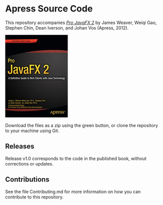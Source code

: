 # Apress Source Code

This repository accompanies [*Pro JavaFX 2*](http://www.apress.com/9781430268727) by James Weaver, Weiqi Gao, Stephen Chin, Dean Iverson, and Johan  Vos (Apress, 2012).

![Cover image](9781430268727.jpg)

Download the files as a zip using the green button, or clone the repository to your machine using Git.

## Releases

Release v1.0 corresponds to the code in the published book, without corrections or updates.

## Contributions

See the file Contributing.md for more information on how you can contribute to this repository.
